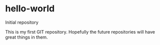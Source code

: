# hello-world
Initial repository

This is my first GIT repository.  Hopefully the future repositories will have great things in them.
